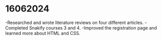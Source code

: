 # 16062024

-Researched and wrote literature reviews on four different articles.
-Completed Snakify courses 3 and 4.
-Improved the registration page and learned more about HTML and CSS.



